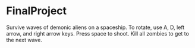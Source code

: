 # FinalProject
Survive waves of demonic aliens on a spaceship.
To rotate, use A, D, left arrow, and right arrow keys.
Press space to shoot.
Kill all zombies to get to the next wave. 

